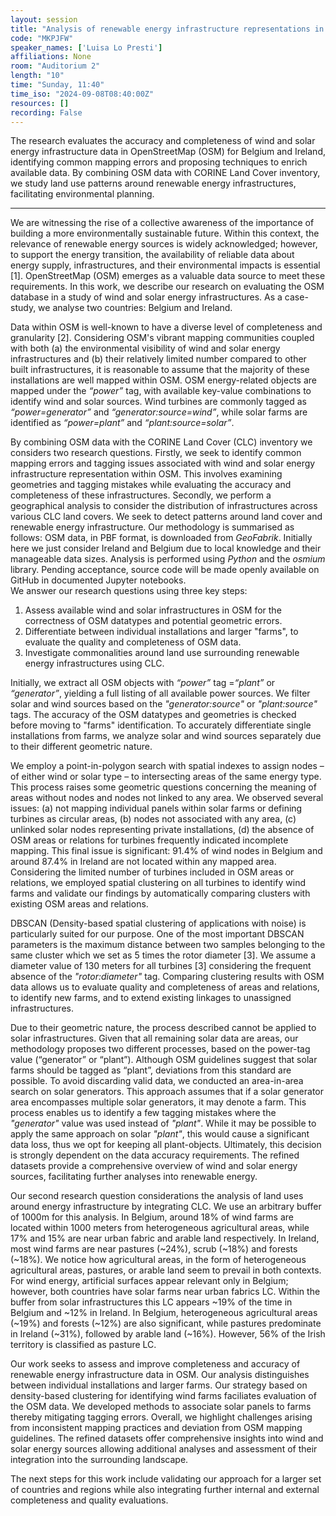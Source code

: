 ```yaml
---
layout: session
title: "Analysis of renewable energy infrastructure representations in OpenStreetMap"
code: "MKPJFW"
speaker_names: ['Luisa Lo Presti']
affiliations: None
room: "Auditorium 2"
length: "10"
time: "Sunday, 11:40"
time_iso: "2024-09-08T08:40:00Z"
resources: []
recording: False
---
```


The research evaluates the accuracy and completeness of wind and solar energy infrastructure data in OpenStreetMap (OSM) for Belgium and Ireland, identifying common mapping errors and proposing techniques to enrich available data. By combining OSM data with CORINE Land Cover inventory, we study land use patterns around renewable energy infrastructures, facilitating environmental planning.

<hr>

We are witnessing the rise of a collective awareness of the importance of building a more environmentally sustainable future. Within this context, the relevance of renewable energy sources is widely acknowledged; however, to support the energy transition, the availability of reliable data about energy supply, infrastructures, and their environmental impacts is essential [1]. OpenStreetMap (OSM) emerges as a valuable data source to meet these requirements. In this work, we describe our research on evaluating the OSM database in a study of wind and solar energy infrastructures. As a case-study, we analyse two countries: Belgium and Ireland.

Data within OSM is well-known to have a diverse level of completeness and granularity [2]. Considering OSM's vibrant mapping communities coupled with both (a) the environmental visibility of wind and solar energy infrastructures and (b) their relatively limited number compared to other built infrastructures, it is reasonable to assume that the majority of these installations are well mapped within OSM. OSM energy-related objects are mapped under the _“power”_ tag, with available key-value combinations to identify wind and solar sources. Wind turbines are commonly tagged as _“power=generator”_ and _“generator:source=wind”_, while solar farms are identified as _“power=plant”_ and _“plant:source=solar”_.

By combining OSM data with the CORINE Land Cover (CLC) inventory we considers two research questions. Firstly, we seek to identify common mapping errors and tagging issues associated with wind and solar energy infrastructure representation within OSM. This involves examining geometries and tagging mistakes while evaluating the accuracy and completeness of these infrastructures. Secondly, we perform a geographical analysis to consider the distribution of infrastructures across various CLC land covers. We seek to detect patterns around land cover and renewable energy infrastructure. Our methodology is summarised as follows: OSM data, in PBF format, is downloaded from _GeoFabrik_. Initially here we just consider Ireland and Belgium due to local knowledge and their manageable data sizes. Analysis is performed using _Python_ and the _osmium_ library. Pending acceptance, source code will be made openly available on GitHub in documented Jupyter notebooks.  
We answer our research questions using three key steps:
1. Assess available wind and solar infrastructures in OSM for the correctness of OSM datatypes and potential geometric errors.
2. Differentiate between individual installations and larger &#34;farms&#34;, to evaluate the quality and completeness of OSM data.
3. Investigate commonalities around land use surrounding renewable energy infrastructures using CLC.

Initially, we extract all OSM objects with _“power”_ tag =_“plant”_ or _“generator”_, yielding a full listing of all available power sources. We filter solar and wind sources based on the _&#34;generator:source&#34;_ or _&#34;plant:source&#34;_ tags. The accuracy of the OSM datatypes and geometries is checked before moving to &#34;farms&#34; identification. To accurately differentiate single installations from farms, we analyze solar and wind sources separately due to their different geometric nature.

We employ a point-in-polygon search with spatial indexes to assign nodes – of either wind or solar type – to intersecting areas of the same energy type. This process raises some geometric questions concerning the meaning of areas without nodes and nodes not linked to any area. We observed several issues: (a) not mapping individual panels within solar farms or defining turbines as circular areas, (b) nodes not associated with any area, (c) unlinked solar nodes representing private installations, (d) the absence of OSM areas or relations for turbines frequently indicated incomplete mapping. This final issue is significant: 91.4% of wind nodes in Belgium and around 87.4% in Ireland are not located within any mapped area. Considering the limited number of turbines included in OSM areas or relations, we employed spatial clustering on all turbines to identify wind farms and validate our findings by automatically comparing clusters with existing OSM areas and relations.

DBSCAN (Density-based spatial clustering of applications with noise) is particularly suited for our purpose. One of the most important DBSCAN parameters is the maximum distance between two samples belonging to the same cluster which we set as 5 times the rotor diameter [3]. We assume a diameter value of 130 meters for all turbines [3] considering the frequent absence of the _&#34;rotor:diameter&#34;_ tag. Comparing clustering results with OSM data allows us to evaluate quality and completeness of areas and relations, to identify new farms, and to extend existing linkages to unassigned infrastructures.  

Due to their geometric nature, the process described cannot be applied to solar infrastructures. Given that all remaining solar data are areas, our methodology proposes two different processes, based on the power-tag value (“generator” or “plant”). Although OSM guidelines suggest that solar farms should be tagged as “plant”, deviations from this standard are possible. To avoid discarding valid data, we conducted an area-in-area search on solar generators. This approach assumes that if a solar generator area encompasses multiple solar generators, it may denote a farm. This process enables us to identify a few tagging mistakes where the _&#34;generator&#34;_ value was used instead of _&#34;plant&#34;_. While it may be possible to apply the same approach on solar _&#34;plant&#34;_, this would cause a significant data loss, thus we opt for keeping all plant-objects. Ultimately, this decision is strongly dependent on the data accuracy requirements. The refined datasets provide a comprehensive overview of wind and solar energy sources, facilitating further analyses into renewable energy.  

Our second research question considerations the analysis of land uses around energy infrastructure by integrating CLC. We use an arbitrary buffer of 1000m for this analysis. In Belgium, around 18% of wind farms are located within 1000 meters from heterogeneous agricultural areas, while 17% and 15% are near urban fabric and arable land respectively. In Ireland, most wind farms are near pastures (~24%), scrub (~18%) and forests (~18%). We notice how agricultural areas, in the form of heterogeneous agricultural areas, pastures, or arable land seem to prevail in both contexts. For wind energy, artificial surfaces appear relevant only in Belgium; however, both countries have solar farms near urban fabrics LC. Within the buffer from solar infrastructures  this LC appears ~19% of the time in Belgium and ~12% in Ireland. In Belgium, heterogeneous agricultural areas (~19%) and forests (~12%) are also significant, while pastures predominate in Ireland (~31%), followed by arable land (~16%). However, 56% of the Irish territory is classified as pasture LC.

Our work seeks to assess and improve completeness and accuracy of renewable energy infrastructure data in OSM. Our analysis distinguishes between individual installations and larger farms. Our strategy based on density-based clustering for identifying wind farms faciliates evaluation of the OSM data. We developed methods to associate solar panels to farms thereby mitigating tagging errors. Overall, we highlight challenges arising from inconsistent mapping practices and deviation from OSM mapping guidelines. The refined datasets offer comprehensive insights into wind and solar energy sources allowing additional analyses and assessment of their integration into the surrounding landscape.

The next steps for this work include validating our approach for a larger set of countries and regions while also integrating further internal and external completeness and quality evaluations.

